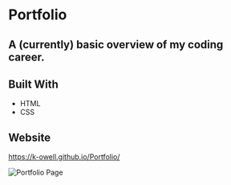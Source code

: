 # Portfolio

## A (currently) basic overview of my coding career.

## Built With
* HTML
* CSS

## Website
https://k-owell.github.io/Portfolio/

![Portfolio Page](https://user-images.githubusercontent.com/87747089/129457251-513dd480-cde1-4460-8831-73a791eab3fa.png)
